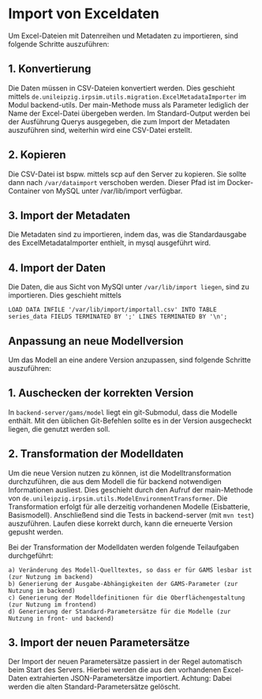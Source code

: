# Import von Exceldaten 

Um Excel-Dateien mit Datenreihen und Metadaten zu importieren, sind folgende Schritte auszuführen:

## 1. Konvertierung

Die Daten müssen in CSV-Dateien konvertiert werden. Dies geschieht mittels `de.unileipzig.irpsim.utils.migration.ExcelMetadataImporter` im Modul backend-utils. Der main-Methode muss als Parameter lediglich der Name der Excel-Datei übergeben werden. Im Standard-Output werden bei der Ausführung Querys ausgegeben, die zum Import der Metadaten auszuführen sind, weiterhin wird eine CSV-Datei erstellt.

## 2. Kopieren

Die CSV-Datei ist bspw. mittels scp auf den Server zu kopieren. Sie sollte dann nach `/var/dataimport` verschoben werden. Dieser Pfad ist im Docker-Container von MySQL unter /var/lib/import verfügbar. 

## 3. Import der Metadaten

Die Metadaten sind zu importieren, indem das, was die Standardausgabe des ExcelMetadataImporter enthielt, in mysql ausgeführt wird.

## 4. Import der Daten

Die Daten, die aus Sicht von MySQl unter `/var/lib/import liegen`, sind zu importieren. Dies geschieht mittels

`LOAD DATA INFILE '/var/lib/import/importall.csv' INTO TABLE series_data FIELDS TERMINATED BY ';' LINES TERMINATED BY '\n';`

##  Anpassung an neue Modellversion 

Um das Modell an eine andere Version anzupassen, sind folgende Schritte auszuführen:

## 1. Auschecken der korrekten Version

In `backend-server/gams/model` liegt ein git-Submodul, dass die Modelle enthält. Mit den üblichen Git-Befehlen sollte es in der Version ausgecheckt liegen, die genutzt werden soll.

## 2. Transformation der Modelldaten

Um die neue Version nutzen zu können, ist die Modelltransformation durchzuführen, die aus dem Modell die für backend notwendigen Informationen ausliest. Dies geschieht durch den Aufruf der main-Methode von `de.unileipzig.irpsim.utils.ModelEnvironmentTransformer`. Die Transformation erfolgt für alle derzeitig vorhandenen Modelle (Eisbatterie, Basismodell). Anschließend sind die Tests in backend-server (mit `mvn test`) auszuführen. Laufen diese korrekt durch, kann die erneuerte Version gepusht werden.

Bei der Transformation der Modelldaten werden folgende Teilaufgaben durchgeführt:

    a) Veränderung des Modell-Quelltextes, so dass er für GAMS lesbar ist (zur Nutzung im backend)
    b) Generierung der Ausgabe-Abhängigkeiten der GAMS-Parameter (zur Nutzung im backend)
    c) Generierung der Modelldefinitionen für die Oberflächengestaltung (zur Nutzung im frontend)
    d) Generierung der Standard-Parametersätze für die Modelle (zur Nutzung in front- und backend)

## 3. Import der neuen Parametersätze

Der Import der neuen Parametersätze passiert in der Regel automatisch beim Start des Servers. Hierbei werden die aus den vorhandenen Excel-Daten extrahierten JSON-Parametersätze importiert. Achtung: Dabei werden die alten Standard-Parametersätze gelöscht.
